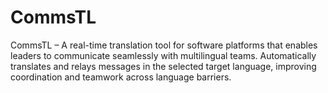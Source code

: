 # CommsTL
CommsTL – A real-time translation tool for software platforms that enables leaders to communicate seamlessly with multilingual teams. Automatically translates and relays messages in the selected target language, improving coordination and teamwork across language barriers.
